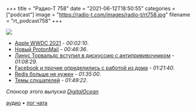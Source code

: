 +++
title = "Радио-Т 758"
date = "2021-06-12T18:50:55"
categories = ["podcast"]
image = "https://radio-t.com/images/radio-t/rt758.jpg"
filename = "rt_podcast758"
+++

![](https://radio-t.com/images/radio-t/rt758.jpg)

- [Apple WWDC 2021](https://www.theverge.com/2021/6/7/22461782/apple-wwdc-2021-recap-biggest-announcements-ios-15-macos-monterey-ipados) - *00:02:10*.
- [Новый ProtonMail](https://protonmail.com/blog/new-protonmail-announcement/) - *00:46:36*.
- [Линус Торвальдс вступил в дискуссию с антипрививочником](https://www.opennet.ru/opennews/art.shtml?num=55315) - *01:08:29*.
- [Facebook и прочие определились с работой из дома](https://www.cnbc.com/2021/06/09/facebook-will-let-all-employees-who-can-work-remotely-to-request-full-time-remote-work.html) - *01:21:40*.
- [Redis больше не нужен](https://spin.atomicobject.com/2021/02/04/redis-postgresql/) - *01:35:00*.
- [Темы слушателей](https://radio-t.com/p/2021/06/08/prep-758/) - *01:49:22*.

*Спонсор этого выпуска [DigitalOcean](https://do.co/radiot)*


[аудио](https://cdn.radio-t.com/rt_podcast758.mp3) • [лог чата](https://chat.radio-t.com/logs/radio-t-758.html)
<audio src="https://cdn.radio-t.com/rt_podcast758.mp3" preload="none"></audio>
